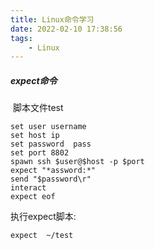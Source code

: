 ```yaml
---
title: Linux命令学习
date: 2022-02-10 17:38:56
tags:
    - Linux
---
```


##### expect命令

​      脚本文件test


    set user username
    set host ip
    set password  pass
    set port 8802
    spawn ssh $user@$host -p $port
    expect "*assword:*"
    send "$password\r"
    interact
    expect eof


执行expect脚本:		


    expect  ~/test


